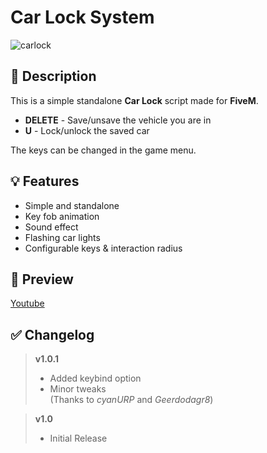 # **Car Lock System**
![carlock](https://user-images.githubusercontent.com/79053058/142773696-74c4c4bc-8457-4629-b401-9a224de117f1.png)


## :bookmark_tabs: **Description** 
This is a simple standalone **Car Lock** script made for **FiveM**.  

- **DELETE** - Save/unsave the vehicle you are in  
- **U** - Lock/unlock the saved car

The keys can be changed in the game menu.


## :bulb: **Features** 
- Simple and standalone
- Key fob animation
- Sound effect 
- Flashing car lights 
- Configurable keys & interaction radius


## :eyes: **Preview** 
[Youtube](https://youtu.be/p_MImN77A0k)


## :white_check_mark: **Changelog**
> **v1.0.1**
> - Added keybind option  
> - Minor tweaks  
> (Thanks to *cyanURP* and  *Geerdodagr8*)

> **v1.0**
> - Initial Release 
